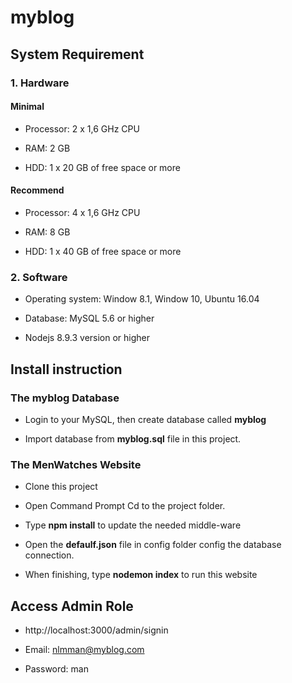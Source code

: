 # myblog


## System Requirement

### 1. Hardware

#### Minimal

* Processor: 2 x 1,6 GHz CPU

* RAM: 2 GB

* HDD: 1 x 20 GB of free space or more

#### Recommend
* Processor: 4 x 1,6 GHz CPU

* RAM: 8 GB

* HDD: 1 x 40 GB of free space or more

### 2. Software

* Operating system: Window 8.1, Window 10, Ubuntu 16.04

* Database: MySQL 5.6 or higher

* Nodejs 8.9.3 version or higher

## Install instruction
### The myblog Database

* Login to your MySQL, then create database called **myblog**

* Import database from **myblog.sql** file in this project.

### The MenWatches Website

* Clone this project

* Open Command Prompt Cd to the project folder.

* Type **npm install** to update the needed middle-ware

* Open the **defaulf.json** file in config folder config the database connection.

* When finishing, type **nodemon index** to run this website

## Access Admin Role

* http://localhost:3000/admin/signin

* Email: nlmman@myblog.com

* Password: man
